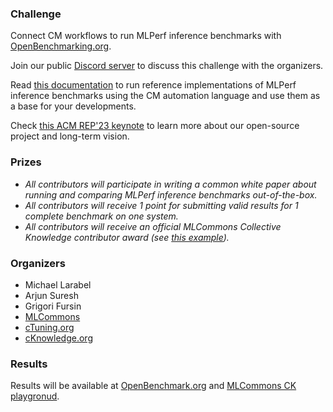### Challenge

Connect CM workflows to run MLPerf inference benchmarks with [OpenBenchmarking.org](https://openbenchmarking.org).

Join our public [Discord server](https://discord.gg/JjWNWXKxwT) to discuss this challenge with the organizers.

Read [this documentation](https://github.com/mlcommons/ck/blob/master/docs/mlperf/inference/README.md) 
to run reference implementations of MLPerf inference benchmarks 
using the CM automation language and use them as a base for your developments.

Check [this ACM REP'23 keynote](https://doi.org/10.5281/zenodo.8105339) to learn more about our open-source project and long-term vision.


### Prizes

* *All contributors will participate in writing a common white paper about running and comparing MLPerf inference benchmarks out-of-the-box.*
* *All contributors will receive 1 point for submitting valid results for 1 complete benchmark on one system.*
* *All contributors will receive an official MLCommons Collective Knowledge contributor award (see [this example](https://ctuning.org/awards/ck-award-202307-zhu.pdf)).*



### Organizers

* Michael Larabel
* Arjun Suresh
* Grigori Fursin
* [MLCommons](https://cKnowledge.org/mlcommons-taskforce)
* [cTuning.org](https://www.linkedin.com/company/ctuning-foundation)
* [cKnowledge.org](https://www.linkedin.com/company/cknowledge)

### Results

Results will be available at [OpenBenchmark.org](https://openbenchmarking.org) 
and [MLCommons CK playgronud](https://access.cknowledge.org/playground/?action=experiments).
